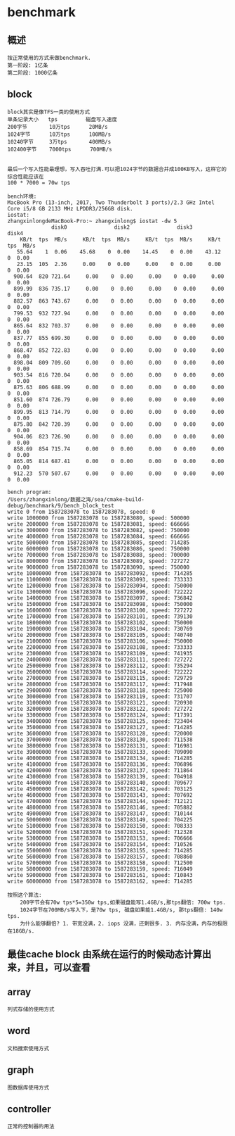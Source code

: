 # benchmark

## 概述
    按正常使用的方式来做benchmark. 
    第一阶段: 1亿条
    第二阶段: 1000亿条
    
## block
    block其实是像TFS一类的使用方式    
    单条记录大小   tps         磁盘写入速度 
    200字节       10万tps      20MB/s
    1024字节      10万tps      100MB/s
    10240字节     3万tps       400MB/s
    102400字节    7000tps      700MB/s
    

    最后一个写入性能最理想，写入吞吐打满.可以把1024字节的数据合并成100KB写入，这样它的综合性能应该在
    100 * 7000 = 70w tps   
    
    bench环境:
    MacBook Pro (13-inch, 2017, Two Thunderbolt 3 ports)/2.3 GHz Intel Core i5/8 GB 2133 MHz LPDDR3/256GB disk.
    iostat:
    zhangxinlongdeMacBook-Pro:~ zhangxinlong$ iostat -dw 5
                  disk0               disk2               disk3               disk4 
        KB/t  tps  MB/s     KB/t  tps  MB/s     KB/t  tps  MB/s     KB/t  tps  MB/s 
       55.64    1  0.06    45.68    0  0.00    14.45    0  0.00    43.12    0  0.00 
       23.15  105  2.36     0.00    0  0.00     0.00    0  0.00     0.00    0  0.00 
      900.64  820 721.64     0.00    0  0.00     0.00    0  0.00     0.00    0  0.00 
      899.99  836 735.17     0.00    0  0.00     0.00    0  0.00     0.00    0  0.00 
      882.57  863 743.67     0.00    0  0.00     0.00    0  0.00     0.00    0  0.00 
      799.53  932 727.94     0.00    0  0.00     0.00    0  0.00     0.00    0  0.00 
      865.64  832 703.37     0.00    0  0.00     0.00    0  0.00     0.00    0  0.00 
      837.77  855 699.30     0.00    0  0.00     0.00    0  0.00     0.00    0  0.00 
      868.47  852 722.83     0.00    0  0.00     0.00    0  0.00     0.00    0  0.00 
      898.04  809 709.60     0.00    0  0.00     0.00    0  0.00     0.00    0  0.00 
      903.54  816 720.04     0.00    0  0.00     0.00    0  0.00     0.00    0  0.00 
      875.63  806 688.99     0.00    0  0.00     0.00    0  0.00     0.00    0  0.00 
      851.60  874 726.79     0.00    0  0.00     0.00    0  0.00     0.00    0  0.00 
      899.95  813 714.79     0.00    0  0.00     0.00    0  0.00     0.00    0  0.00 
      875.80  842 720.39     0.00    0  0.00     0.00    0  0.00     0.00    0  0.00 
      904.06  823 726.90     0.00    0  0.00     0.00    0  0.00     0.00    0  0.00 
      858.69  854 715.74     0.00    0  0.00     0.00    0  0.00     0.00    0  0.00 
      865.05  814 687.41     0.00    0  0.00     0.00    0  0.00     0.00    0  0.00 
      912.23  570 507.67     0.00    0  0.00     0.00    0  0.00     0.00    0  0.00 

    bench program: 
    /Users/zhangxinlong/数据之海/sea/cmake-build-debug/benchmark/9/bench_block_test
    write 0 from 1587283078 to 1587283078, speed: 0
    write 1000000 from 1587283078 to 1587283080, speed: 500000
    write 2000000 from 1587283078 to 1587283081, speed: 666666
    write 3000000 from 1587283078 to 1587283082, speed: 750000
    write 4000000 from 1587283078 to 1587283084, speed: 666666
    write 5000000 from 1587283078 to 1587283085, speed: 714285
    write 6000000 from 1587283078 to 1587283086, speed: 750000
    write 7000000 from 1587283078 to 1587283088, speed: 700000
    write 8000000 from 1587283078 to 1587283089, speed: 727272
    write 9000000 from 1587283078 to 1587283090, speed: 750000
    write 10000000 from 1587283078 to 1587283092, speed: 714285
    write 11000000 from 1587283078 to 1587283093, speed: 733333
    write 12000000 from 1587283078 to 1587283094, speed: 750000
    write 13000000 from 1587283078 to 1587283096, speed: 722222
    write 14000000 from 1587283078 to 1587283097, speed: 736842
    write 15000000 from 1587283078 to 1587283098, speed: 750000
    write 16000000 from 1587283078 to 1587283100, speed: 727272
    write 17000000 from 1587283078 to 1587283101, speed: 739130
    write 18000000 from 1587283078 to 1587283102, speed: 750000
    write 19000000 from 1587283078 to 1587283104, speed: 730769
    write 20000000 from 1587283078 to 1587283105, speed: 740740
    write 21000000 from 1587283078 to 1587283106, speed: 750000
    write 22000000 from 1587283078 to 1587283108, speed: 733333
    write 23000000 from 1587283078 to 1587283109, speed: 741935
    write 24000000 from 1587283078 to 1587283111, speed: 727272
    write 25000000 from 1587283078 to 1587283112, speed: 735294
    write 26000000 from 1587283078 to 1587283114, speed: 722222
    write 27000000 from 1587283078 to 1587283115, speed: 729729
    write 28000000 from 1587283078 to 1587283117, speed: 717948
    write 29000000 from 1587283078 to 1587283118, speed: 725000
    write 30000000 from 1587283078 to 1587283119, speed: 731707
    write 31000000 from 1587283078 to 1587283121, speed: 720930
    write 32000000 from 1587283078 to 1587283122, speed: 727272
    write 33000000 from 1587283078 to 1587283124, speed: 717391
    write 34000000 from 1587283078 to 1587283125, speed: 723404
    write 35000000 from 1587283078 to 1587283127, speed: 714285
    write 36000000 from 1587283078 to 1587283128, speed: 720000
    write 37000000 from 1587283078 to 1587283130, speed: 711538
    write 38000000 from 1587283078 to 1587283131, speed: 716981
    write 39000000 from 1587283078 to 1587283133, speed: 709090
    write 40000000 from 1587283078 to 1587283134, speed: 714285
    write 41000000 from 1587283078 to 1587283136, speed: 706896
    write 42000000 from 1587283078 to 1587283137, speed: 711864
    write 43000000 from 1587283078 to 1587283139, speed: 704918
    write 44000000 from 1587283078 to 1587283140, speed: 709677
    write 45000000 from 1587283078 to 1587283142, speed: 703125
    write 46000000 from 1587283078 to 1587283143, speed: 707692
    write 47000000 from 1587283078 to 1587283144, speed: 712121
    write 48000000 from 1587283078 to 1587283146, speed: 705882
    write 49000000 from 1587283078 to 1587283147, speed: 710144
    write 50000000 from 1587283078 to 1587283149, speed: 704225
    write 51000000 from 1587283078 to 1587283150, speed: 708333
    write 52000000 from 1587283078 to 1587283151, speed: 712328
    write 53000000 from 1587283078 to 1587283153, speed: 706666
    write 54000000 from 1587283078 to 1587283154, speed: 710526
    write 55000000 from 1587283078 to 1587283155, speed: 714285
    write 56000000 from 1587283078 to 1587283157, speed: 708860
    write 57000000 from 1587283078 to 1587283158, speed: 712500
    write 58000000 from 1587283078 to 1587283159, speed: 716049
    write 59000000 from 1587283078 to 1587283161, speed: 710843
    write 60000000 from 1587283078 to 1587283162, speed: 714285
    
    按照这个算法: 
        200字节会有70w tps*5=350w tps,如果磁盘能写1.4GB/s,那tps翻倍: 700w tps.
        1024字节在700MB/s写入下，是70w tps, 磁盘如果能1.4GB/s, 那tps翻倍: 140w tps.
        为什么能够翻倍? 1. 带宽没满，2. iops 没满，还剩很多. 3. 内存没满，内存的极限在18GB/s.
        
## 最佳cache block 由系统在运行的时候动态计算出来，并且，可以查看    
    
## array
    列式存储的使用方式
    
## word
    文档搜索使用方式
        
## graph 
    图数据库使用方式 
    
## controller
    正常的控制器的用法   